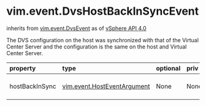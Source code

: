 vim.event.DvsHostBackInSyncEvent
================================
inherits from [vim.event.DvsEvent](docs/vim.event.DvsEvent.md)
as of [vSphere API 4.0](vim.version.md#vim.version.version5)


The DVS configuration on the host was synchronized with that of   the Virtual Center Server and the configuration is the same on   the host and Virtual Center Server.

| property | type | optional | priv | desc |
|:---------|:-----|:---------|:-----|:-----|
| hostBackInSync | [vim.event.HostEventArgument](vim.event.HostEventArgument.md "vim.event.HostEventArgument") | None | None | The host that was synchronized. |


